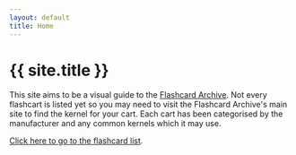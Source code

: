 ```yaml
---
layout: default
title: Home
---
```


# {{ site.title }}

This site aims to be a visual guide to the [Flashcard Archive](https://flashcard-archive.ds-homebrew.com). Not every flashcart is listed yet so you may need to visit the Flashcard Archive's main site to find the kernel for your cart. Each cart has been categorised by the manufacturer and any common kernels which it may use.

[Click here to go to the flashcard list](/card/).

